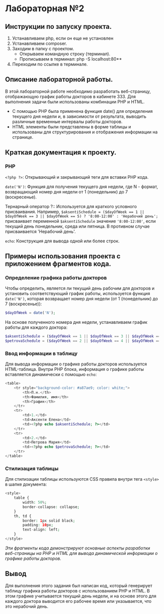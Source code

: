 # Лабораторная №2
## Инструкции по запуску проекта.
1. Устанавливаем php, если он еще не установлен
2. Устанавливаем сomposer. 
3. Заходим в папку с проектом.
    * Открываем командную строку (терминал).
    * Прописываем в терминал: php -S localhost:80**
4. Переходим по ссылке в терминале.
## Описание лабораторной работы.
В этой лабораторной работе необходимо разработать веб-страницу, отображающую график работы докторов в кабинете 333. Для выполнения задачи были использованы комбинации PHP и HTML. 
* С помощью PHP была применена функция date() для определения текущего дня недели и, в зависимости от результата, выводить различные временные интервалы работы докторов.
* HTML элементы были представлены в форме таблицы и использованы для структурирования и отображения информации на странице.
## Краткая документация к проекту.
### PHP
`<?php ?>`: Открывающий и закрывающий теги для вставки PHP кода.

`date('N')`: Функция для получения текущего дня недели, где N - формат, возвращающий номер дня недели от 1 (понедельник) до 7 (воскресенье).

Тернарный оператор ?:: Используется для краткого условного присваивания. Например, `$aksentiSchedule = ($dayOfWeek == 1 || $dayOfWeek == 3 || $dayOfWeek == 5) ? '8:00-12:00' : 'Нерабочий день';` присваивает переменной `$aksentiSchedule` значение `'8:00-12:00'`, если текущий день понедельник, среда или пятница. В противном случае присваивается 'Нерабочий день'.

`echo`: Конструкция для вывода одной или более строк.
## Примеры использования проекта с приложением фрагментов кода.
### Определение графика работы докторов
Чтобы определить, является ли текущий день рабочим для докторов и установить соответствующий график работы, используется функция `date('N')`, которая возвращает номер дня недели (от 1 (понедельник) до 7 (воскресенье)):
```php
$dayOfWeek = date('N');
```
На основе полученного номера дня недели, устанавливаем график работы для каждого доктора:
```php
$aksentiSchedule = ($dayOfWeek == 1 || $dayOfWeek == 3 || $dayOfWeek == 5) ? '8:00-12:00' : 'Нерабочий день';
$petrovaSchedule = ($dayOfWeek == 2 || $dayOfWeek == 4 || $dayOfWeek == 6) ? '12:00-16:00' : 'Нерабочий день';
```
### Ввод информации в таблицу
Для вывода информации о графике работы докторов используется HTML-таблица. Внутри PHP блока, информация о графике работы вставляется динамически с помощью `echo`:
```php
<table>
    <tr style="background-color: #a87ae9; color: white;">
        <th>П.н.</th>
        <th>Фамилия, имя</th>
        <th>График</th>
    </tr>
    <tr>
        <td>1.</td>
        <td>Аксенти Елена</td>
        <td><?php echo $aksentiSchedule; ?></td>
    </tr>
    <tr>
        <td>2.</td>
        <td>Петрова Мария</td>
        <td><?php echo $petrovaSchedule; ?></td>
    </tr>
</table>
```
### Стилизация таблицы
Для стилизации таблицы используются CSS правила внутри тега `<style>` в шапке документа:
```php
<style>
    table {
        width: 50%;
        border-collapse: collapse;
    }
    th, td {
        border: 1px solid black;
        padding: 10px;
        text-align: left;
    }
</style>
```
*Эти фрагменты кода демонстрируют основные аспекты разработки веб-страницы на PHP и HTML для вывода динамической информации о графике работы докторов.*
## Вывод 
Для выполнения этого задания был написан код, который генерирует таблицу графика работы докторов с использованием PHP и HTML. В этом графике учитывается текущий день недели, и на основе этого для каждого доктора выводится его рабочее время или указывается, что это нерабочий день.